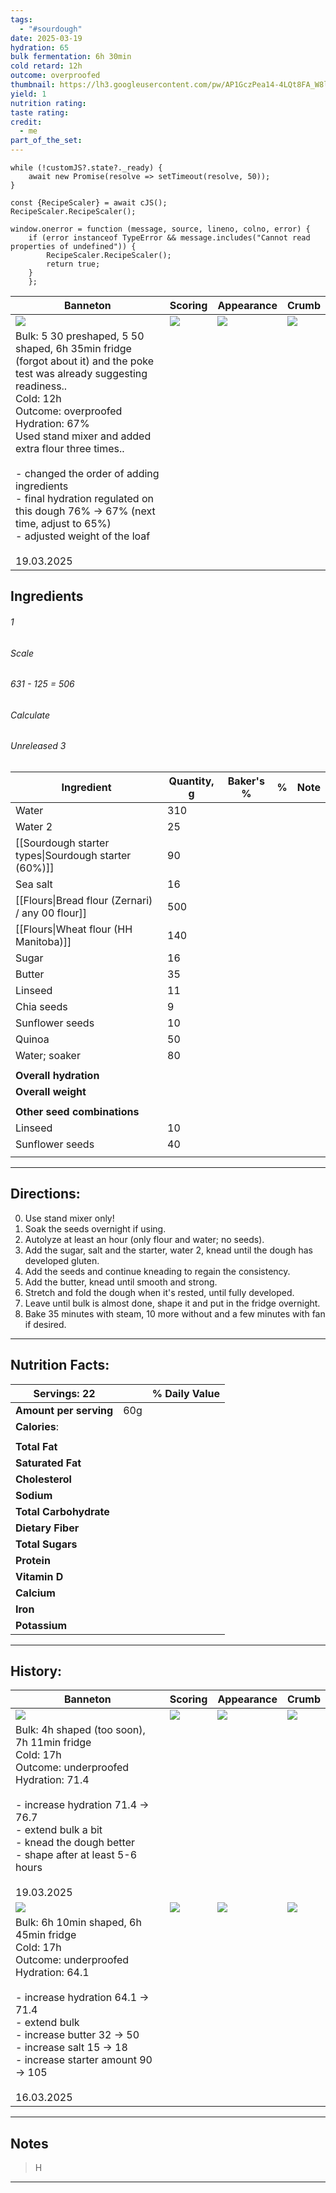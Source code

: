 ```yaml
---
tags:
  - "#sourdough"
date: 2025-03-19
hydration: 65
bulk fermentation: 6h 30min
cold retard: 12h
outcome: overproofed
thumbnail: https://lh3.googleusercontent.com/pw/AP1GczPea14-4LQt8FA_W8lxzu-9-hMyjbB7Ih4Beo6eT7Q-1eEQL1KyObhMdZekMicvuVGf1s0ogOU1A6APWK_H_lLttorAaRE6H7N6scvQEjtTd6vR7YKx3GtMPHnl3NECnJIg_c0DmnCZOh8e_er6BShG=w1204-h903-s-no-gm?authuser=0
yield: 1
nutrition rating: 
taste rating: 
credit:
  - me
part_of_the_set:
---
```

```dataviewjs
while (!customJS?.state?._ready) { 
	await new Promise(resolve => setTimeout(resolve, 50)); 
} 

const {RecipeScaler} = await cJS();
RecipeScaler.RecipeScaler();

window.onerror = function (message, source, lineno, colno, error) {
	if (error instanceof TypeError && message.includes("Cannot read properties of undefined")) {
		RecipeScaler.RecipeScaler();
		return true;
	}
    };
```

| Banneton                                                                                                                                                                                                                                                                                                                                                                                                                          | Scoring                                                                                                                                                                                                                             | Appearance                                                                                                                                                                                                                           | Crumb                                                                                                                                                                                                                                |
| --------------------------------------------------------------------------------------------------------------------------------------------------------------------------------------------------------------------------------------------------------------------------------------------------------------------------------------------------------------------------------------------------------------------------------- | ----------------------------------------------------------------------------------------------------------------------------------------------------------------------------------------------------------------------------------- | ------------------------------------------------------------------------------------------------------------------------------------------------------------------------------------------------------------------------------------ | ------------------------------------------------------------------------------------------------------------------------------------------------------------------------------------------------------------------------------------ |
| ![](https://lh3.googleusercontent.com/pw/AP1GczPJ7VhKBY3H_cDPsqNMl91I89v_5h96TKhGzRJ7Lk2pB3GVxZhOImVnZX55-U_Z4t_lta5hVEmMWlf20XTJJX9DvY9jq6TtkdZLFkxzUoqRcsp5K4DHqNRc7fMFvfk4r4zdmSoCNa5pYKhrXmv7ouH-=w1204-h903-s-no-gm?authuser=0)                                                                                                                                                                                              | ![](https://lh3.googleusercontent.com/pw/AP1GczPIGTJfvoISDwGOxcZzN8vF4ZbGzzeYf2t2pmTd_9qtN09Qfe2PmGTdu51cm2Mg0N20Ckj0qPUxoQLR_IuPoYoaGAIXfw9geFVwoKERHxOs202dYzXGJs6Mzy9qKCyzhxC2m5eGx66rIKDevwW3Z993=w677-h903-s-no-gm?authuser=0) | ![](https://lh3.googleusercontent.com/pw/AP1GczPea14-4LQt8FA_W8lxzu-9-hMyjbB7Ih4Beo6eT7Q-1eEQL1KyObhMdZekMicvuVGf1s0ogOU1A6APWK_H_lLttorAaRE6H7N6scvQEjtTd6vR7YKx3GtMPHnl3NECnJIg_c0DmnCZOh8e_er6BShG=w1204-h903-s-no-gm?authuser=0) | ![](https://lh3.googleusercontent.com/pw/AP1GczOyhVvZkY093AS-I5X4T6GHA-Q7OsjXLLQBzUOvxqXN0HbuBremrGgjPx7DXQI4CFGDMhgTAo-d85HaZ25m-vR9Sv_SwwkYYwca1MIvAYDLREDGq6EUGHFQYZ3Kj32mUO0XgqfCaJr5E-36ecn29Oab=w1204-h903-s-no-gm?authuser=0) |
| Bulk: 5 30 preshaped, 5 50 shaped, 6h 35min fridge (forgot about it)  and the poke test was already suggesting readiness..<br>Cold: 12h<br>Outcome: overproofed <br>Hydration: 67%<br>Used stand mixer and added extra flour three times..<br><br>- changed the order of adding ingredients<br>- final hydration regulated on this dough 76% -> 67% (next time, adjust to 65%)<br>- adjusted weight of the loaf<br><br>19.03.2025 |                                                                                                                                                                                                                                     |                                                                                                                                                                                                                                      |                                                                                                                                                                                                                                      |


## Ingredients

###### 1
###### Scale
###### 631 - 125 = 506
###### Calculate
###### Unreleased 3

| Ingredient                                           | Quantity, g | Baker's % | %   | Note |
| ---------------------------------------------------- | ----------- | --------- | --- | ---- |
| Water                                                | 310         |           |     |      |
| Water 2                                              | 25          |           |     |      |
| [[Sourdough starter types\|Sourdough starter (60%)]] | 90          |           |     |      |
| Sea salt                                             | 16          |           |     |      |
| [[Flours\|Bread flour (Zernari) / any 00 flour]]     | 500         |           |     |      |
| [[Flours\|Wheat flour (HH Manitoba)]]                | 140         |           |     |      |
| Sugar                                                | 16          |           |     |      |
| Butter                                               | 35          |           |     |      |
| Linseed                                              | 11          |           |     |      |
| Chia seeds                                           | 9           |           |     |      |
| Sunflower seeds                                      | 10          |           |     |      |
| Quinoa                                               | 50          |           |     |      |
| Water; soaker                                        | 80          |           |     |      |
|                                                      |             |           |     |      |
| **Overall hydration**                                |             |           |     |      |
| **Overall weight**                                   |             |           |     |      |
|                                                      |             |           |     |      |
| **Other seed combinations**                          |             |           |     |      |
| Linseed                                              | 10          |           |     |      |
| Sunflower seeds                                      | 40          |           |     |      |
|                                                      |             |           |     |      |






---
## Directions:

0. Use stand mixer only!
1. Soak the seeds overnight if using.
2. Autolyze at least an hour (only flour and water; no seeds).
3. Add the sugar, salt and the starter, water 2, knead until the dough has developed gluten.
4. Add the seeds and continue kneading to regain the consistency.
5. Add the butter, knead until smooth and strong.
6. Stretch and fold the dough when it's rested, until fully developed.
7. Leave until bulk is almost done, shape it and put in the fridge overnight.
8. Bake 35 minutes with steam, 10 more without and a few minutes with fan if desired.


---
## Nutrition Facts:

| **Servings:** 22       |       | % Daily Value |
| ---------------------- | ----- | ------------- |
| **Amount per serving** | 60g   |               |
| **Calories**:          |       |               |
|                        |       |               |
| **Total Fat**          |       |               |
| **Saturated Fat**      |       |               |
| **Cholesterol**        |       |               |
| **Sodium**             |       |               |
| **Total Carbohydrate** |       |               |
| **Dietary Fiber**      |       |               |
| **Total Sugars**       |       |               |
| **Protein**            |       |               |
| **Vitamin D**          |       |               |
| **Calcium**            |       |               |
| **Iron**               |       |               |
| **Potassium**          |       |               |

---
## History:

| Banneton                                                                                                                                                                                                                                                                     | Scoring                                                                                                                                                                                                                             | Appearance                                                                                                                                                                                                                           | Crumb                                                                                                                                                                                                                                |
| ---------------------------------------------------------------------------------------------------------------------------------------------------------------------------------------------------------------------------------------------------------------------------- | ----------------------------------------------------------------------------------------------------------------------------------------------------------------------------------------------------------------------------------- | ------------------------------------------------------------------------------------------------------------------------------------------------------------------------------------------------------------------------------------ | ------------------------------------------------------------------------------------------------------------------------------------------------------------------------------------------------------------------------------------ |
| ![](https://lh3.googleusercontent.com/pw/AP1GczN27FhU3d3bKfCDAx0jDu2mZt6MAaq8tGP3eowk--Qp_1R2bdd60kW7jEbfhg8lExMUqcHdbYr_KN0CMoPzPw2xUz1RC3xbmsJxPjzHgH_HlFpQ5qW1qZWCkkOXVQeQuqBM9O-Z2tZWnejw2wYKc3iI=w1204-h903-s-no-gm?authuser=0)                                         | ![](https://lh3.googleusercontent.com/pw/AP1GczNnEE54xju9W_mw7GPR-AOfITb0kcfiLbbTcjvW_4qbToOdKFyw6Qbv1qJm-8D-CZoknSYfCsnPY7OH_pf4iu17as6uokOuNeNL2EDCJRqaNsShl1Hqn8q8LfIADtrNuu0z0fqXu6f18rOVKgzodLYi=w677-h903-s-no-gm?authuser=0) | ![](https://lh3.googleusercontent.com/pw/AP1GczO79nE9ou69DSUQtcGg326B3jQw5GfbboK8vvq1CxBIEM3dizTq3ygIQryzJLwcXr5edb86rwilnEf0bPlwcGCiX8zZVutz7k4sDefpBG1Zu_G27itCoqwRqaXq29recEQP2ljmEVFi9zy7oBPVsuvJ=w1204-h903-s-no-gm?authuser=0) | ![](https://lh3.googleusercontent.com/pw/AP1GczMXUq7bEKW2fo7jpKkXGdxwtFrcV98yYw-c97Ytct5CZ7zhCAjuhRMSLtqoMi1J3738yUcbwwFn3eFlEIfaxz2svnVaYpZ30UB14giqGDw3AuJcfhW7eR4UXSAuudFzSOZG7mkrYTInzdfIxidEo6mG=w1204-h903-s-no-gm?authuser=0) |
| Bulk: 4h shaped (too soon), 7h 11min fridge<br>Cold: 17h<br>Outcome: underproofed<br>Hydration: 71.4<br><br>- increase hydration 71.4 -> 76.7<br>- extend bulk a bit<br>- knead the dough better<br>- shape after at least 5-6 hours<br><br>19.03.2025                       |                                                                                                                                                                                                                                     |                                                                                                                                                                                                                                      |                                                                                                                                                                                                                                      |
| ![](https://lh3.googleusercontent.com/pw/AP1GczNjn4jaWroTORe8_doQdlc9AuCESSkGcqHIxOf911oyfQfaYBRshnWS9vRR9NCsu5r6tC_XoQBdYU1AR4vhiY7VXX1kApbF12__E73RTPIYaiy6y3qXfQkmZtDusQZeMyRd2wyNnjamBFXv_AgnBh_3=w1204-h903-s-no-gm?authuser=0)                                         | ![](https://lh3.googleusercontent.com/pw/AP1GczMj1VW2_9xKp6KZD_ojGjEH1w1AsC5TRpXbbKM7wP7dXYDSrt6czdNchlUbflxuvqwqQ9otb_4KnnScbXIP1Y3hMs_TlbhhTzY16hvZThToRDnFeeUdXdlvVAYa8tTWy0KKge_nFtPlNdf33ypyLP3P=w712-h903-s-no-gm?authuser=0) | ![](https://lh3.googleusercontent.com/pw/AP1GczPkUf_XOBbEGv8XYfIzukhTXFEMU9MrRdS907JVndSCSinxRHc1-hJheIETn7yiOnlfKteb3d4dnyiGgB0YNd-dmiVku6azLcsPw92U3q7SMknchJ1vH2SJYs1UglFH1_dDudl0bBR4bi2_8QN8Pgoc=w1204-h903-s-no-gm?authuser=0) | ![](https://lh3.googleusercontent.com/pw/AP1GczPuHm0RexH6PUDhfcmx9YOwhrhAN-DxtG2uoZc8jVy8cVXFRlKsR7sNMYWxYEZV-J2YUvaX1mUWxwQYvjpc-fOqKF3Wp9fBh7UoOXxf6RPcS0Hh9lDdcWBmYdtgWVtqX4ZsW9UPLIiy3Ihh603_MCGm=w1280-h822-s-no-gm?authuser=0) |
| Bulk: 6h 10min shaped, 6h 45min fridge<br>Cold: 17h<br>Outcome: underproofed<br>Hydration: 64.1<br><br>- increase hydration 64.1 -> 71.4<br>- extend bulk<br>- increase butter 32 -> 50<br>- increase salt 15 -> 18<br>- increase starter amount 90 -> 105<br><br>16.03.2025 |                                                                                                                                                                                                                                     |                                                                                                                                                                                                                                      |                                                                                                                                                                                                                                      |


---
## Notes

> H

---




